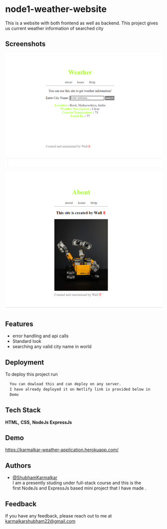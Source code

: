 # node1-weather-website

This is a website with both frontend as well as backend. This project gives us current weather information of searched city


## Screenshots

<kbd>![App Screenshot](https://github.com/Shubham-Karmalkar/node1-weather-website/blob/main/public/images/Screenshot%201.png)</kbd>  
  
  
<kbd>![App Screenshot](https://github.com/Shubham-Karmalkar/node1-weather-website/blob/main/public/images/Screenshot%202.png)</kbd>

  
## Features

- error handling and api calls
- Standard look
- searching any valid city name in world

  
## Deployment

To deploy this project run

```bash
  You can dowload this and can deploy on any server. 
  I have already deployed it on Netlify link is provided below in
  Demo
```

  
## Tech Stack

**HTML,**
**CSS,**
**NodeJs**
**ExpressJs**

  
## Demo

https://karmalkar-weather-application.herokuapp.com/



  
## Authors

- [@ShubhamKarmalkar](https://github.com/Shubham-Karmalkar)  
    I am a presently studing under full-stack course and this is the  
    first NodeJs and ExpressJs based mini project that I have made .

  
## Feedback

If you have any feedback, please reach out to me at karmalkarshubham22@gmail.com

  
